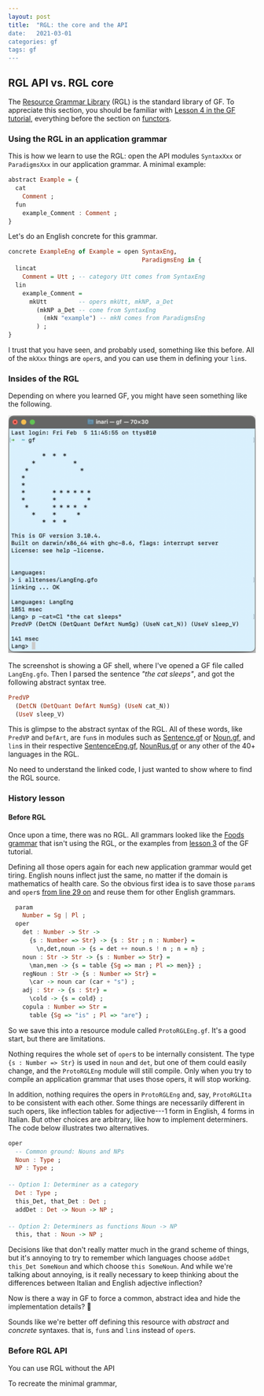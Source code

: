 ```yaml
---
layout: post
title:  "RGL: the core and the API
date:   2021-03-01
categories: gf
tags: gf
---
```



## RGL API vs. RGL core

The [Resource Grammar Library](http://www.grammaticalframework.org/lib/doc/synopsis/index.html) (RGL) is the standard library of GF. To appreciate this section, you should be familiar with [Lesson 4 in the GF tutorial](http://www.grammaticalframework.org/doc/tutorial/gf-tutorial.html#toc69), everything before the section on [functors](http://www.grammaticalframework.org/doc/tutorial/gf-tutorial.html#toc90).


### Using the RGL in an application grammar
This is how we learn to use the RGL: open the API modules `SyntaxXxx` or `ParadigmsXxx` in our application grammar. A minimal example:

```haskell
abstract Example = {
  cat
    Comment ;
  fun
    example_Comment : Comment ;
}
```

Let's do an English concrete for this grammar.

```haskell
concrete ExampleEng of Example = open SyntaxEng,
                                      ParadigmsEng in {
  lincat
    Comment = Utt ; -- category Utt comes from SyntaxEng
  lin
    example_Comment =
      mkUtt         -- opers mkUtt, mkNP, a_Det
        (mkNP a_Det -- come from SyntaxEng
          (mkN "example") -- mkN comes from ParadigmsEng
        ) ;
}
```

I trust that you have seen, and probably used, something like this before. All of the `mkXxx` things are `oper`s, and you can use them in defining your `lin`s.


### Insides of the RGL

Depending on where you learned GF, you might have seen something like the following.

<img src="/images/open-RGL-in-GF-shell.png"
     alt="Screenshot of a GF shell, where LangEng.gfo is open, and we see an abstract syntax tree for 'the cat sleeps': PredVP (DetCN (DetQuant DefArt NumSg) (UseN cat_N)) (UseV sleep_V)."/>

The screenshot is showing a GF shell, where I've opened a GF file called `LangEng.gfo`. Then I parsed the sentence *"the cat sleeps"*, and got the following abstract syntax tree.

```haskell
PredVP
  (DetCN (DetQuant DefArt NumSg) (UseN cat_N))
  (UseV sleep_V)
```

This is glimpse to the abstract syntax of the RGL. All of these words, like `PredVP` and `DefArt`, are `fun`s in modules such as [Sentence.gf](https://github.com/GrammaticalFramework/gf-rgl/blob/master/src/abstract/Sentence.gf) or [Noun.gf](https://github.com/GrammaticalFramework/gf-rgl/blob/master/src/abstract/Noun.gf#L81-L86), and `lin`s in their respective [SentenceEng.gf](https://github.com/GrammaticalFramework/gf-rgl/blob/master/src/english/SentenceEng.gf), [NounRus.gf](https://github.com/GrammaticalFramework/gf-rgl/blob/master/src/russian/NounRus.gf) or any other of the 40+ languages in the RGL.

No need to understand the linked code, I just wanted to show where to find the RGL source.

### History lesson

#### Before RGL

Once upon a time, there was no RGL. All grammars looked like the [Foods grammar](https://github.com/GrammaticalFramework/gf-contrib/blob/master/foods/FoodsEng.gf) that isn't using the RGL, or the examples from [lesson 3](http://www.grammaticalframework.org/doc/tutorial/gf-tutorial.html#toc46) of the GF tutorial.

<!-- Soon, it got very tiring to have to define noun inflection, verb conjugation, word order, preposition contraction and whatnot for every new application grammar. The domains of, say, mathematics and healthcare may be very different in vocabulary and style, so it makes sense to write different application grammars for them. But regardless of the domain, Italian adjectives need to agree in number and gender with their head.  -->

Defining all those opers again for each new application grammar would get tiring. English nouns inflect just the same, no matter if the domain is mathematics of health care. So the obvious first idea is to save those `param`s and `oper`s [from line 29 on](https://github.com/GrammaticalFramework/gf-contrib/blob/master/foods/FoodsEng.gf#L29-L42) and reuse them for other English grammars.

```haskell
  param
    Number = Sg | Pl ;
  oper
    det : Number -> Str ->
      {s : Number => Str} -> {s : Str ; n : Number} =
        \n,det,noun -> {s = det ++ noun.s ! n ; n = n} ;
    noun : Str -> Str -> {s : Number => Str} =
      \man,men -> {s = table {Sg => man ; Pl => men}} ;
    regNoun : Str -> {s : Number => Str} =
      \car -> noun car (car + "s") ;
    adj : Str -> {s : Str} =
      \cold -> {s = cold} ;
    copula : Number => Str =
      table {Sg => "is" ; Pl => "are"} ;
```

So we save this into a resource module called `ProtoRGLEng.gf`. It's a good start, but there are limitations.

Nothing requires the whole set of `oper`s to be internally consistent. The type `{s : Number => Str}` is used in `noun` and `det`, but one of them could easily change, and the  `ProtoRGLEng` module will still compile. Only when you try to compile an application grammar that uses those opers, it will stop working.

In addition, nothing requires the opers in `ProtoRGLEng` and, say, `ProtoRGLIta` to be consistent with each other. Some things are necessarily different in such opers, like inflection tables for adjective---1 form in English, 4 forms in Italian. But other choices are arbitrary, like how to implement determiners. The code below illustrates two alternatives.

```haskell
oper
  -- Common ground: Nouns and NPs
  Noun : Type ;
  NP : Type ;

-- Option 1: Determiner as a category
  Det : Type ;
  this_Det, that_Det : Det ;
  addDet : Det -> Noun -> NP ;

-- Option 2: Determiners as functions Noun -> NP
  this, that : Noun -> NP ;
```

Decisions like that don't really matter much in the grand scheme of things, but it's annoying to try to remember which languages choose `addDet this_Det SomeNoun` and which choose `this SomeNoun`. And while we're talking about annoying, is it really necessary to keep thinking about the differences between Italian and English adjective inflection?

Now is there a way in GF to force a common, abstract idea and hide the implementation details? 🤔

Sounds like we're better off defining this resource with *abstract* and *concrete* syntaxes. that is, `fun`s and `lin`s instead of `oper`s.


### Before RGL API

You can use RGL without the API


To recreate the minimal grammar,


<!-- Opening Syntax brings most of Lang into scope, with standard API overloaded names. So if you opened LangEng and SyntaxEng in an application, then you'd have e.g. `mkNP` and `DetCN` both in scope. -->

<!--  GF grammarian's journey where they find out that the RGL is made of ~~people~~abstract syntax. -->

<!-- I've written posts about -->

